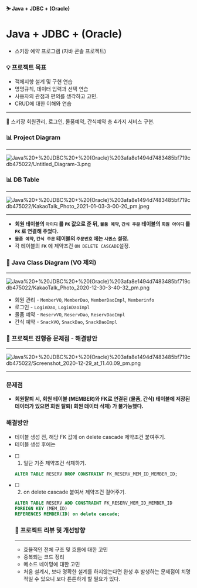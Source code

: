 #### ⛷ Java + JDBC + (Oracle) 

# Java + JDBC + (Oracle)

- 스키장 예약 프로그램 (자바 콘솔 프로젝트)

### 💡 프로젝트 목표

- 객체지향 설계 및 구현 연습
- 명명규칙, 데이터 입력과 선택 연습
- 사용자의 관점과 편의를 생각하고 고민.
- CRUD에 대한 이해와 연습

---

🎿 스키장 회원관리, 로그인, 물품예약, 간식예약 총 4가지 서비스 구현.

### 📊 Project Diagram

---

![Java%20+%20JDBC%20+%20(Oracle)%203afa8e1494d7483485bf719cdb475022/Untitled_Diagram-3.png](Java%20+%20JDBC%20+%20(Oracle)%203afa8e1494d7483485bf719cdb475022/Untitled_Diagram-3.png)

### 📊 DB Table

---

![Java%20+%20JDBC%20+%20(Oracle)%203afa8e1494d7483485bf719cdb475022/KakaoTalk_Photo_2021-01-03-3-00-20_pm.jpeg](Java%20+%20JDBC%20+%20(Oracle)%203afa8e1494d7483485bf719cdb475022/KakaoTalk_Photo_2021-01-03-3-00-20_pm.jpeg)

---

- **회원 테이블의 `아이디` 를 `PK` 값으로 준 뒤, `물품 예약`, `간식 주문`   테이블의   `회원 아이디` 를 `FK` 로 연결해 주었다.**
- **`물품 예약`, `간식 주문` 테이블의 `주문번호` 에는 `시퀀스` 설정.**
- 각 테이블의 **`FK`** 에 제약조건 `ON DELETE CASCADE`설정.

### 📃 Java Class Diagram (VO 제외)

---

![Java%20+%20JDBC%20+%20(Oracle)%203afa8e1494d7483485bf719cdb475022/KakaoTalk_Photo_2020-12-30-3-40-32_pm.png](Java%20+%20JDBC%20+%20(Oracle)%203afa8e1494d7483485bf719cdb475022/KakaoTalk_Photo_2020-12-30-3-40-32_pm.png)

- 회원 관리 - `MemberVO`, `MemberDao`, `MemberDaoImpl`, `Memberinfo`
- 로그인 - `LoginDao`, `LoginDaoImpl`
- 물품 예약 - `ReservVO`, `ReservDao`, `ReservDaoImpl`
- 간식 예약 - `SnackVO`, `SnackDao`, `SnackDaoImpl`

### 📌 프로젝트 진행중 문제점 - 해결방안

---

![Java%20+%20JDBC%20+%20(Oracle)%203afa8e1494d7483485bf719cdb475022/Screenshot_2020-12-29_at_11.40.09_pm.png](Java%20+%20JDBC%20+%20(Oracle)%203afa8e1494d7483485bf719cdb475022/Screenshot_2020-12-29_at_11.40.09_pm.png)

---

### 문제점

- **회원탈퇴 시, 회원 테이블 (MEMBER)와 FK로 연결된 (물품, 간식) 테이블에 저장된 데이터가 있으면 회원 탈퇴( 회원 데이터 삭제) 가 불가능했다.**

### 해결방안

- 테이블 생성 전, 해당 FK 값에 on delete cascade 제약조건 붙여주기.
- 테이블 생성 후에는

- [ ]  1) 일단 기존 제약조건 삭제하기.

    ```sql
    ALTER TABLE RESERV DROP CONSTRAINT FK_RESERV_MEM_ID_MEMBER_ID;
    ```

- [ ]  2) on delete cascade 붙여서 제약조건 걸어주기.

    ```sql
    ALTER TABLE RESERV ADD CONSTRAINT FK_RESERV_MEM_ID_MEMBER_ID 
    FOREIGN KEY (MEM_ID)
    REFERENCES MEMBER(ID) on delete cascade;
    ```

    ### 📑 프로젝트 리뷰 및 개선방향

    ---

    - 효율적인 전체 구조 및 흐름에 대한 고민
    - 중복되는 코드 정리
    - 메소드 네이밍에 대한 고민
    - 처음 설계시, 보다 명확한 설계를 하지않는다면 완성 후 발생하는 문제점이 치명적일 수 있으니 보다 튼튼하게 할 필요가 있다.
